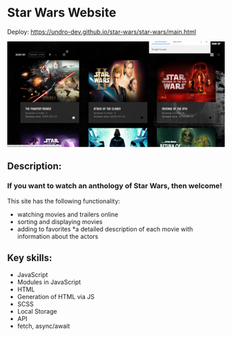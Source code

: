 # Star Wars Website

Deploy: https://undro-dev.github.io/star-wars/star-wars/main.html

![Alt-текст](https://raw.githubusercontent.com/undro-dev/star-wars/main/star-wars/git-image.png?v=3&s=460 "Орк")
## Description:
### If you want to watch an anthology of Star Wars, then welcome! 
This site has the following functionality: 
* watching movies and trailers online 
* sorting and displaying movies 
* adding to favorites 
*a detailed description of each movie with information about the actors
## Key skills:
- JavaScript
- Modules in JavaScript
- HTML 
- Generation of HTML via JS
- SCSS 
- Local Storage
- API
- fetch, async/await


